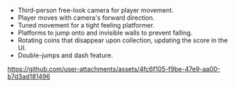 - Third-person free-look camera for player movement.
- Player moves with camera's forward direction.
- Tuned movement for a tight feeling platformer.
- Platforms to jump onto and invisible walls to prevent falling.
- Rotating coins that disappear upon collection, updating the score in the UI.
- Double-jumps and dash feature.

https://github.com/user-attachments/assets/4fc6f105-f9be-47e9-aa00-b7d3ad181496

